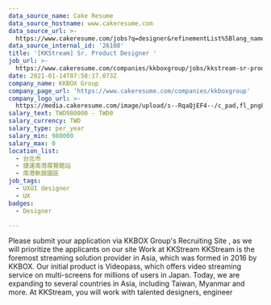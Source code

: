 ```yaml
---
data_source_name: Cake Resume
data_source_hostname: www.cakeresume.com
data_source_url: >-
  https://www.cakeresume.com/jobs?q=designer&refinementList%5Blang_name%5D%5B0%5D=English&refinementList%5Bsalary_type%5D=per_year
data_source_internal_id: '26108'
title: '[KKStream] Sr. Product Designer '
job_url: >-
  https://www.cakeresume.com/companies/kkboxgroup/jobs/kkstream-sr-product-designer-ui-ux
date: 2021-01-14T07:58:17.073Z
company_name: KKBOX Group
company_page_url: 'https://www.cakeresume.com/companies/kkboxgroup'
company_logo_url: >-
  https://media.cakeresume.com/image/upload/s--RqaQjEF4--/c_pad,fl_png8,h_200,w_200/v1604375754/f9qlpok430hwd4k1zx95.png
salary_text: TWD980000 - TWD0
salary_currency: TWD
salary_type: per_year
salary_min: 980000
salary_max: 0
location_list:
  - 台北市
  - 捷運南港展覽館站
  - 南港軟題園區
job_tags:
  - UXUI designer
  - UX
badges:
  - Designer

---
```


Please submit your application via KKBOX Group's Recruiting Site , as we will prioritize the applicants on our site Work at KKStream KKStream is the foremost streaming solution provider in Asia, which was formed in 2016 by KKBOX. Our initial product is Videopass, which offers video streaming service on multi-screens for millions of users in Japan. Today, we are expanding to several countries in Asia, including Taiwan, Myanmar and more. At KKStream, you will work with talented designers, engineer